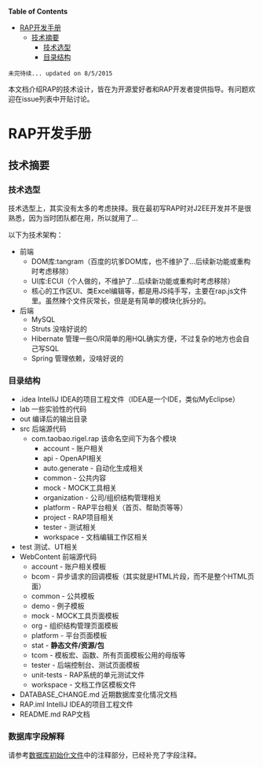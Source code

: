 <!-- START doctoc generated TOC please keep comment here to allow auto update -->
<!-- DON'T EDIT THIS SECTION, INSTEAD RE-RUN doctoc TO UPDATE -->
**Table of Contents**

- [RAP开发手册](#rap%E5%BC%80%E5%8F%91%E6%89%8B%E5%86%8C)
  - [技术摘要](#%E6%8A%80%E6%9C%AF%E6%91%98%E8%A6%81)
    - [技术选型](#%E6%8A%80%E6%9C%AF%E9%80%89%E5%9E%8B)
    - [目录结构](#%E7%9B%AE%E5%BD%95%E7%BB%93%E6%9E%84)

<!-- END doctoc generated TOC please keep comment here to allow auto update -->

	未完待续... updated on 8/5/2015

本文档介绍RAP的技术设计，皆在为开源爱好者和RAP开发者提供指导。有问题欢迎在issue列表中开贴讨论。

# RAP开发手册

## 技术摘要

### 技术选型
技术选型上，其实没有太多的考虑抉择。我在最初写RAP时对J2EE开发并不是很熟悉，因为当时团队都在用，所以就用了...

以下为技术架构：

* 前端
	* DOM库:tangram（百度的坑爹DOM库，也不维护了...后续新功能或重构时考虑移除）
	* UI库:ECUI（个人做的，不维护了...后续新功能或重构时考虑移除）
	* 核心的工作区UI、类Excel编辑等，都是用JS纯手写，主要在rap.js文件里。虽然辣个文件灰常长，但是是有简单的模块化拆分的。
* 后端
	* MySQL
	* Struts 没啥好说的
	* Hibernate 管理一些O/R简单的用HQL确实方便，不过复杂的地方也会自己写SQL
	* Spring 管理依赖，没啥好说的

### 目录结构

* .idea IntelliJ IDEA的项目工程文件（IDEA是一个IDE，类似MyEclipse）
* lab 一些实验性的代码
* out 编译后的输出目录
* src 后端源代码
	* com.taobao.rigel.rap 该命名空间下为各个模块
		* account - 账户相关
		* api - OpenAPI相关
		* auto.generate - 自动化生成相关
		* common - 公共内容
		* mock - MOCK工具相关
		* organization - 公司/组织结构管理相关
		* platform - RAP平台相关（首页、帮助页等等）
		* project - RAP项目相关
		* tester - 测试相关
		* workspace - 文档编辑工作区相关
* test 测试、UT相关
* WebContent 前端源代码
	* account - 账户相关模板
	* bcom - 异步请求的回调模板（其实就是HTML片段，而不是整个HTML页面）
	* common - 公共模板
	* demo - 例子模板
	* mock - MOCK工具页面模板
	* org - 组织结构管理页面模板
	* platform - 平台页面模板
	* stat - **静态文件/资源/包**
	* tcom - 模板宏、函数、所有页面模板公用的母版等
	* tester - 后端控制台、测试页面模板
	* unit-tests - RAP系统的单元测试文件
	* workspace - 文档工作区模板文件
* DATABASE_CHANGE.md 近期数据库变化情况文档
* RAP.iml IntelliJ IDEA的项目工程文件
* README.md RAP文档

### 数据库字段解释
请参考[数据库初始化文件](https://github.com/thx/RAP/blob/release/src/main/resources/database/initialize.sql)中的注释部分，已经补充了字段注释。
